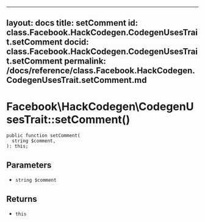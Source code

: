 
***

layout: docs
title: setComment
id: class.Facebook.HackCodegen.CodegenUsesTrait.setComment
docid: class.Facebook.HackCodegen.CodegenUsesTrait.setComment
permalink: /docs/reference/class.Facebook.HackCodegen.CodegenUsesTrait.setComment.md
---







# Facebook\\HackCodegen\\CodegenUsesTrait::setComment()




``` Hack
public function setComment(
  string $comment,
): this;
```




## Parameters




* ` string $comment `




## Returns




- ` this `